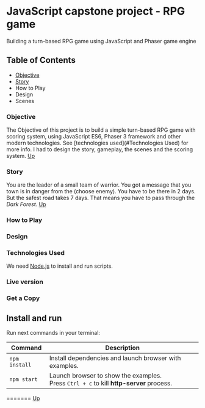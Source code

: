 # JavaScript capstone project - RPG game

Building a turn-based RPG game using JavaScript and Phaser game engine

## Table of Contents

- [Objective](#Objective)
- [Story](#Story)
- How to Play
- Design
- Scenes

### Objective
The Objective of this project is to build a simple turn-based RPG game with scoring system, using JavaScript ES6, Phaser 3 framework and other modern technologies. See [technologies used](#Technologies Used) for more info. I had to design the story, gameplay, the scenes and the scoring system. [Up](#Table)

### Story
You are the leader of a small team of warrior. You got a message that you town is in danger from the (choose enemy). You have to be there in 2 days. But the safest road takes 7 days. That means you have to pass through the *Dark Forest*. [Up](#Table)

### How to Play

### Design

### Technologies Used

We need [Node.js](https://nodejs.org) to install and run scripts.

### Live version

### Get a Copy


## Install and run

Run next commands in your terminal:

| Command       | Description                                                                                 |
| ------------- | ------------------------------------------------------------------------------------------- |
| `npm install` | Install dependencies and launch browser with examples.                                      |
| `npm start`   | Launch browser to show the examples. <br> Press `Ctrl + c` to kill **http-server** process. |

=======
[Up](#Table)
